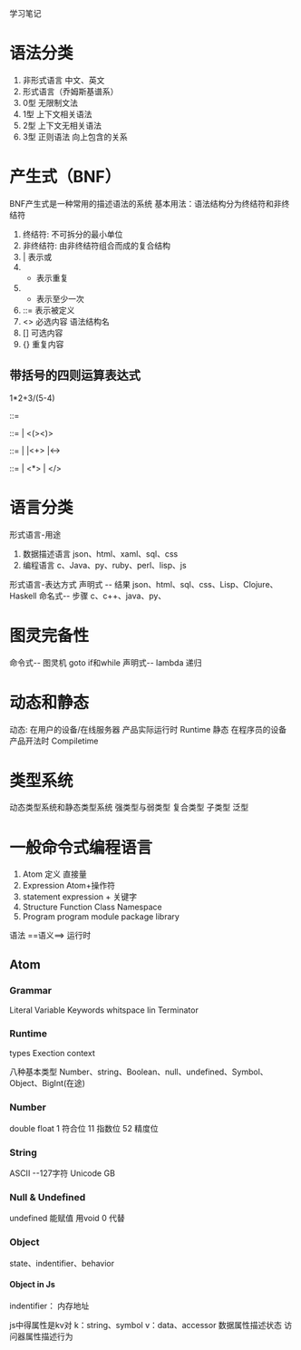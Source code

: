 学习笔记
# 语法分类
1. 非形式语言
  中文、英文
2. 形式语言（乔姆斯基谱系）
  1. 0型 无限制文法
  2. 1型 上下文相关语法
  3. 2型 上下文无相关语法
  4. 3型 正则语法
向上包含的关系

# 产生式（BNF）
BNF产生式是一种常用的描述语法的系统
基本用法：语法结构分为终结符和非终结符
1. 终结符: 不可拆分的最小单位
2. 非终结符: 由非终结符组合而成的复合结构
3. | 表示或
4. * 表示重复
5. + 表示至少一次
6. ::= 表示被定义
7. <> 必选内容 语法结构名
8. [] 可选内容
9. {} 重复内容

## 带括号的四则运算表达式
1*2+3/(5-4) 

<Expression> ::=
<BracketExpression><EOF>

<BracketExpression> ::=
<AdditiveExpression> |
<(><AdditiveExpression><)>

<AdditiveExpression> ::=
<BracketExpression> |
<MultiplicativeExpression>
|<AdditiveExpression><+><MultiplicativeExpression>
|<AdditiveExpression><-><MultiplicativeExpression>

<MultiplicativeExpression> ::=
<Number>
| <MultiplicativeExpression><*><Number>
| <MultiplicativeExpression></><Number>

# 语言分类
形式语言-用途
1. 数据描述语言
  json、html、xaml、sql、css
2. 编程语言
  c、Java、py、ruby、perl、lisp、js

形式语言-表达方式
声明式 -- 结果
json、html、sql、css、Lisp、Clojure、Haskell
命名式-- 步骤
c、c++、java、py、

# 图灵完备性
命令式-- 图灵机
  goto
  if和while
声明式-- lambda
  递归
# 动态和静态
动态:
  在用户的设备/在线服务器
  产品实际运行时
  Runtime
静态
  在程序员的设备
  产品开法时
  Compiletime

# 类型系统
动态类型系统和静态类型系统
强类型与弱类型
复合类型
子类型
泛型

# 一般命令式编程语言
1. Atom 
  定义 直接量
2. Expression
  Atom+操作符
3. statement
  expression + 关键字
4. Structure
  Function Class Namespace
5. Program
  program module package library

  语法 ==语义==> 运行时 

## Atom
### Grammar
 Literal
 Variable
 Keywords
 whitspace
 lin Terminator

 ### Runtime
  types
  Exection context

八种基本类型
Number、string、Boolean、null、undefined、Symbol、Object、BigInt(在途)

### Number
double float
1 符合位
11 指数位
52 精度位

### String
ASCII --127字符
Unicode
GB

### Null & Undefined
undefined 能赋值 用void 0 代替

### Object
state、indentifier、behavior

#### Object in Js
indentifier： 内存地址

js中得属性是kv对
k：string、symbol
v：data、accessor
数据属性描述状态
访问器属性描述行为